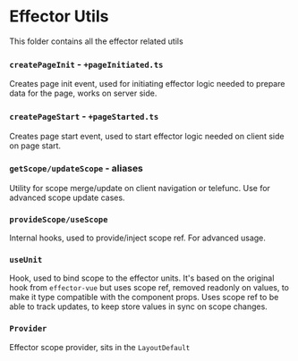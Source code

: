 # Effector Utils
This folder contains all the effector related utils

### `createPageInit` - `+pageInitiated.ts`

Creates page init event, used for initiating effector logic needed to prepare data for the page, works on server side.

### `createPageStart` - `+pageStarted.ts`

Creates page start event, used to start effector logic needed on client side on page start.

### `getScope/updateScope` - aliases

Utility for scope merge/update on client navigation or telefunc. Use for advanced scope update cases.

### `provideScope/useScope`

Internal hooks, used to provide/inject scope ref. For advanced usage.

### `useUnit`

Hook, used to bind scope to the effector units. It's based on the original hook from `effector-vue` but uses scope ref, removed readonly on values, to make it type compatible with the component props. Uses scope ref to be able to track updates, to keep store values in sync on scope changes.

### `Provider`

Effector scope provider, sits in the `LayoutDefault`
